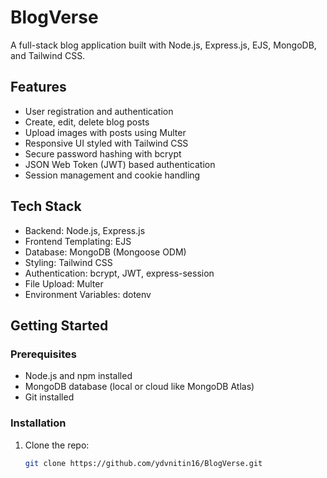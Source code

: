 # BlogVerse

A full-stack blog application built with Node.js, Express.js, EJS, MongoDB, and Tailwind CSS.

## Features

- User registration and authentication
- Create, edit, delete blog posts
- Upload images with posts using Multer
- Responsive UI styled with Tailwind CSS
- Secure password hashing with bcrypt
- JSON Web Token (JWT) based authentication
- Session management and cookie handling

## Tech Stack

- Backend: Node.js, Express.js
- Frontend Templating: EJS
- Database: MongoDB (Mongoose ODM)
- Styling: Tailwind CSS
- Authentication: bcrypt, JWT, express-session
- File Upload: Multer
- Environment Variables: dotenv

## Getting Started

### Prerequisites

- Node.js and npm installed
- MongoDB database (local or cloud like MongoDB Atlas)
- Git installed

### Installation

1. Clone the repo:
   ```bash
   git clone https://github.com/ydvnitin16/BlogVerse.git
